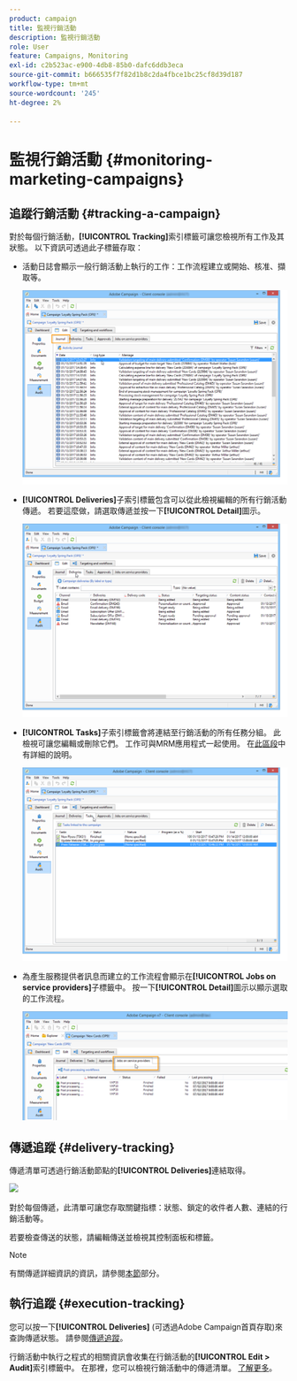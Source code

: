 ```yaml
---
product: campaign
title: 監視行銷活動
description: 監視行銷活動
role: User
feature: Campaigns, Monitoring
exl-id: c2b523ac-e900-4db8-85b0-dafc6ddb3eca
source-git-commit: b666535f7f82d1b8c2da4fbce1bc25cf8d39d187
workflow-type: tm+mt
source-wordcount: '245'
ht-degree: 2%

---
```


# 監視行銷活動 {#monitoring-marketing-campaigns}

## 追蹤行銷活動 {#tracking-a-campaign}

對於每個行銷活動，**[!UICONTROL Tracking]**&#x200B;索引標籤可讓您檢視所有工作及其狀態。 以下資訊可透過此子標籤存取：

* 活動日誌會顯示一般行銷活動上執行的工作：工作流程建立或開始、核准、擷取等。

  ![](assets/s_ncs_user_op_edit_exe_tab_a.png)

* **[!UICONTROL Deliveries]**&#x200B;子索引標籤包含可以從此檢視編輯的所有行銷活動傳遞。 若要這麼做，請選取傳遞並按一下&#x200B;**[!UICONTROL Detail]**&#x200B;圖示。

  ![](assets/s_ncs_user_op_edit_exe_tab_b.png)

* **[!UICONTROL Tasks]**&#x200B;子索引標籤會將連結至行銷活動的所有任務分組。 此檢視可讓您編輯或刪除它們。 工作可與MRM應用程式一起使用。 在[此區段](../../mrm/using/creating-and-managing-tasks.md)中有詳細的說明。

  ![](assets/s_ncs_user_op_edit_exe_tab_e.png)

* 為產生服務提供者訊息而建立的工作流程會顯示在&#x200B;**[!UICONTROL Jobs on service providers]**&#x200B;子標籤中。 按一下&#x200B;**[!UICONTROL Detail]**&#x200B;圖示以顯示選取的工作流程。

  ![](assets/s_ncs_user_op_edit_exe_tab_d.png)

## 傳遞追蹤 {#delivery-tracking}

傳遞清單可透過行銷活動節點的&#x200B;**[!UICONTROL Deliveries]**&#x200B;連結取得。

![](assets/s_ncs_user_op_del_state_from_homepage.png)

對於每個傳遞，此清單可讓您存取關鍵指標：狀態、鎖定的收件者人數、連結的行銷活動等。

若要檢查傳送的狀態，請編輯傳送並檢視其控制面板和標籤。

>[!NOTE]
>
>有關傳遞詳細資訊的資訊，請參閱[本節](../../delivery/using/about-message-tracking.md)部分。

## 執行追蹤 {#execution-tracking}

您可以按一下&#x200B;**[!UICONTROL Deliveries]** (可透過Adobe Campaign首頁存取)來查詢傳遞狀態。 請參閱[傳遞追蹤](#delivery-tracking)。

行銷活動中執行之程式的相關資訊會收集在行銷活動的&#x200B;**[!UICONTROL Edit > Audit]**&#x200B;索引標籤中。 在那裡，您可以檢視行銷活動中的傳遞清單。 [了解更多](#tracking-a-campaign)。
